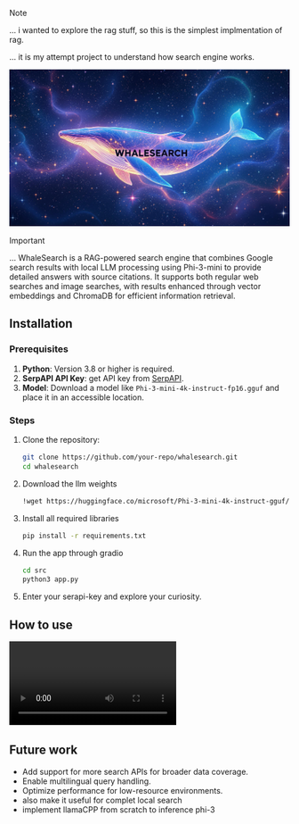 > [!NOTE]
>
> ... i wanted to explore the rag stuff, so this is the simplest implmentation of rag.
>
> ... it is my attempt project to understand how search engine works.


![img](images/search.jpg)

> [!IMPORTANT]
>
> ... WhaleSearch is a RAG-powered search engine that combines Google search 
results with local LLM processing using Phi-3-mini to provide detailed answers with source citations. 
It supports both regular web searches and image searches, with results enhanced through vector embeddings 
and ChromaDB for efficient information retrieval.


## Installation

### Prerequisites
1. **Python**: Version 3.8 or higher is required.
2. **SerpAPI API Key**: get API key from [SerpAPI](https://serpapi.com/).
3. **Model**: Download a model like `Phi-3-mini-4k-instruct-fp16.gguf` and place it in an accessible location.


### Steps

1. Clone the repository:
   ```bash
   git clone https://github.com/your-repo/whalesearch.git
   cd whalesearch

2. Download the llm weights
   ```bash
   !wget https://huggingface.co/microsoft/Phi-3-mini-4k-instruct-gguf/resolve/main/Phi-3-mini-4k-instruct-fp16.gguf


3. Install all required libraries 
   ```bash
   pip install -r requirements.txt

4. Run the app through gradio 
   ```bash 
   cd src
   python3 app.py 

5. Enter your serapi-key and explore your curiosity.


## How to use 

![vid](images/1732274576503487.MP4)


## Future work 

- Add support for more search APIs for broader data coverage.
- Enable multilingual query handling.
- Optimize performance for low-resource environments.
- also make it useful for complet local search
- implement llamaCPP from scratch to inference phi-3




   

   